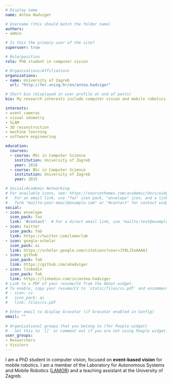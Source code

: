 ```yaml
---
# Display name
name: Antea Hadviger

# Username (this should match the folder name)
authors:
- admin

# Is this the primary user of the site?
superuser: true

# Role/position
role: PhD student in computer vision

# Organizations/Affiliations
organizations:
- name: University of Zagreb
  url: "http://fer.unizg.hr/en/antea.hadviger"

# Short bio (displayed in user profile at end of posts)
bio: My research interests include computer vision and mobile robotics.

interests:
- event cameras
- visual odometry
- SLAM
- 3D reconstruction
- machine learning
- software engineering

education:
  courses:
  - course: MSc in Computer Science
    institution: University of Zagreb
    year: 2018
  - course: BSc in Computer Science
    institution: University of Zagreb
    year: 2015

# Social/Academic Networking
# For available icons, see: https://sourcethemes.com/academic/docs/widgets/#icons
#   For an email link, use "fas" icon pack, "envelope" icon, and a link in the
#   form "mailto:your-email@example.com" or "#contact" for contact widget.
social:
- icon: envelope
  icon_pack: fas
  link: '#contact'  # For a direct email link, use "mailto:test@example.org".
- icon: twitter
  icon_pack: fab
  link: https://twitter.com/lamorlab
- icon: google-scholar
  icon_pack: ai
  link: https://scholar.google.com/citations?user=JY0LJIoAAAAJ
- icon: github
  icon_pack: fab
  link: https://github.com/ahadviger
- icon: linkedin
  icon_pack: fab
  link: https://linkedin.com/in/antea-hadviger
# Link to a PDF of your resume/CV from the About widget.
# To enable, copy your resume/CV to `static/files/cv.pdf` and uncomment the lines below.  
# - icon: cv
#   icon_pack: ai
#   link: files/cv.pdf

# Enter email to display Gravatar (if Gravatar enabled in Config)
email: ""
  
# Organizational groups that you belong to (for People widget)
#   Set this to `[]` or comment out if you are not using People widget.  
user_groups:
- Researchers
- Visitors
---
```


I am a PhD student in computer vision, focused on <b>event-based vision</b> for mobile robotics. I am a member of the Laboratory for Autonomous Systems and Mobile Robotics (<a href="http://lamor.fer.hr">LAMOR</a>) and a teaching assistant at the University of Zagreb.

